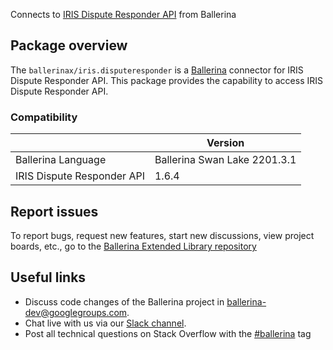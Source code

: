 Connects to [IRIS Dispute Responder API](https://www.iriscrm.com/api) from Ballerina

## Package overview
The `ballerinax/iris.disputeresponder` is a [Ballerina](https://ballerina.io/) connector for IRIS Dispute Responder API.
This package provides the capability to access IRIS Dispute Responder API.

### Compatibility
|                               | Version                         |
|-------------------------------|---------------------------------|
| Ballerina Language            | Ballerina Swan Lake 2201.3.1      | 
| IRIS Dispute Responder API    | 1.6.4                           |

## Report issues
To report bugs, request new features, start new discussions, view project boards, etc., go to the [Ballerina Extended Library repository](https://github.com/ballerina-platform/ballerina-extended-library)

## Useful links
- Discuss code changes of the Ballerina project in [ballerina-dev@googlegroups.com](mailto:ballerina-dev@googlegroups.com).
- Chat live with us via our [Slack channel](https://ballerina.io/community/slack/).
- Post all technical questions on Stack Overflow with the [#ballerina](https://stackoverflow.com/questions/tagged/ballerina) tag
